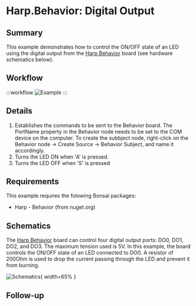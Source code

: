 # Harp.Behavior: Digital Output

## Summary
This example demonstrates how to control the ON/OFF state of an LED using the digital output from the [Harp Behavior](https://harp-tech.org/api/Harp.Behavior.html) board (see hardware schematics below). 


## Workflow
:::workflow
![Example](~/workflows/HarpExamples/BehaviorBoard/DigitalOutput/DigitalOutput.bonsai)
:::


## Details
1. Establishes the commands to be sent to the Behavior board. The PortName property in the Behavior node needs to be set to the COM device on the computer. To create the subbject node, right-click on the Behavior node -> Create Source -> Behavior Subject, and name it accordingly. 
2. Turns the LED ON when 'A' is pressed.
3. Turns the LED OFF when 'S' is pressed

## Requirements
This example requires the folowing Bonsai packages:
- Harp - Behavior (from nuget.org)


## Schematics
The [Harp Behavior](https://harp-tech.org/api/Harp.Behavior.html) board can control four digital output ports: DO0, DO1, DO2, and DO3. The maximum tension used is 5V. In this example, the board controls the ON/OFF state of an LED connected to DO0. A resistor of 200Ohm is used to drop the current passing through the LED and prevent it from burning.

![Schematics](./DigitalOutput.png){ width=65% }

## Follow-up





